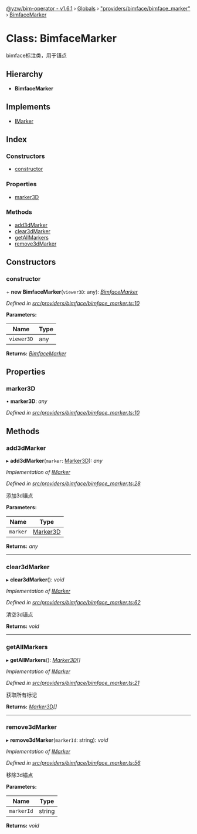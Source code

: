 [@yzw/bim-operator - v1.6.1](../README.md) › [Globals](../globals.md) › ["providers/bimface/bimface_marker"](../modules/_providers_bimface_bimface_marker_.md) › [BimfaceMarker](_providers_bimface_bimface_marker_.bimfacemarker.md)

# Class: BimfaceMarker

bimface标注类，用于锚点

## Hierarchy

* **BimfaceMarker**

## Implements

* [IMarker](../interfaces/_interface_.imarker.md)

## Index

### Constructors

* [constructor](_providers_bimface_bimface_marker_.bimfacemarker.md#constructor)

### Properties

* [marker3D](_providers_bimface_bimface_marker_.bimfacemarker.md#marker3d)

### Methods

* [add3dMarker](_providers_bimface_bimface_marker_.bimfacemarker.md#add3dmarker)
* [clear3dMarker](_providers_bimface_bimface_marker_.bimfacemarker.md#clear3dmarker)
* [getAllMarkers](_providers_bimface_bimface_marker_.bimfacemarker.md#getallmarkers)
* [remove3dMarker](_providers_bimface_bimface_marker_.bimfacemarker.md#remove3dmarker)

## Constructors

###  constructor

\+ **new BimfaceMarker**(`viewer3D`: any): *[BimfaceMarker](_providers_bimface_bimface_marker_.bimfacemarker.md)*

*Defined in [src/providers/bimface/bimface_marker.ts:10](https://github.com/youkaisteve/bim-operator/blob/dd4687d/src/providers/bimface/bimface_marker.ts#L10)*

**Parameters:**

Name | Type |
------ | ------ |
`viewer3D` | any |

**Returns:** *[BimfaceMarker](_providers_bimface_bimface_marker_.bimfacemarker.md)*

## Properties

###  marker3D

• **marker3D**: *any*

*Defined in [src/providers/bimface/bimface_marker.ts:10](https://github.com/youkaisteve/bim-operator/blob/dd4687d/src/providers/bimface/bimface_marker.ts#L10)*

## Methods

###  add3dMarker

▸ **add3dMarker**(`marker`: [Marker3D](../interfaces/_model_marker_3d_.marker3d.md)): *any*

*Implementation of [IMarker](../interfaces/_interface_.imarker.md)*

*Defined in [src/providers/bimface/bimface_marker.ts:28](https://github.com/youkaisteve/bim-operator/blob/dd4687d/src/providers/bimface/bimface_marker.ts#L28)*

添加3d锚点

**Parameters:**

Name | Type |
------ | ------ |
`marker` | [Marker3D](../interfaces/_model_marker_3d_.marker3d.md) |

**Returns:** *any*

___

###  clear3dMarker

▸ **clear3dMarker**(): *void*

*Implementation of [IMarker](../interfaces/_interface_.imarker.md)*

*Defined in [src/providers/bimface/bimface_marker.ts:62](https://github.com/youkaisteve/bim-operator/blob/dd4687d/src/providers/bimface/bimface_marker.ts#L62)*

清空3d锚点

**Returns:** *void*

___

###  getAllMarkers

▸ **getAllMarkers**(): *[Marker3D](../interfaces/_model_marker_3d_.marker3d.md)[]*

*Implementation of [IMarker](../interfaces/_interface_.imarker.md)*

*Defined in [src/providers/bimface/bimface_marker.ts:21](https://github.com/youkaisteve/bim-operator/blob/dd4687d/src/providers/bimface/bimface_marker.ts#L21)*

获取所有标记

**Returns:** *[Marker3D](../interfaces/_model_marker_3d_.marker3d.md)[]*

___

###  remove3dMarker

▸ **remove3dMarker**(`markerId`: string): *void*

*Implementation of [IMarker](../interfaces/_interface_.imarker.md)*

*Defined in [src/providers/bimface/bimface_marker.ts:56](https://github.com/youkaisteve/bim-operator/blob/dd4687d/src/providers/bimface/bimface_marker.ts#L56)*

移除3d锚点

**Parameters:**

Name | Type |
------ | ------ |
`markerId` | string |

**Returns:** *void*
